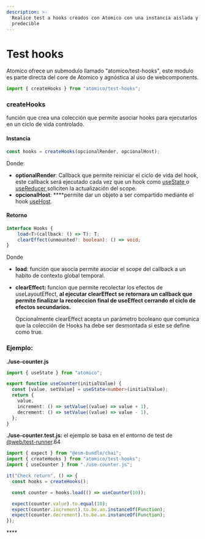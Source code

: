 ```yaml
---
description: >-
  Realice test a hooks creados con Atomico con una instancia aislada y
  predecible
---
```


# Test hooks

Atomico ofrece un submodulo llamado "atomico/test-hooks", este modulo es parte directa del core de Atomico y agnóstica al uso de webcomponents.

```javascript
import { createHooks } from "atomico/test-hooks";
```

### createHooks

función que crea una colección que permite asociar hooks para ejecutarlos en un ciclo de vida controlado.

#### Instancia

```typescript
const hooks = createHooks(opcionalRender, opcionalHost);
```

Donde:

* **optionalRender**: Callback que permite reiniciar el ciclo de vida del hook, este callback será ejecutado cada vez que un hook como [useState ](../hooks/usestate.md)o [useReducer ](../hooks/usereducer.md)soliciten la actualización del scope.
* **opcionalHost**: ****permite dar un objeto a ser compartido mediante el hook [useHost](../hooks/usehost.md).

#### Retorno 

```typescript
interface Hooks {
    load<T>(callback: () => T): T;
    clearEffect(unmounted?: boolean): () => void;
}
```

Donde

* **load**:  función que asocia permite asociar el scope del callback a un habito de contexto global temporal. 
* **clearEffect:** funcion que permite recolectar los efectos de useLayoutEffect, **al ejecutar clearEffect se retornara un callback que permite finalizar la recoleccion final de useEffect cerrando el ciclo de efectos secundarios.**

  Opcionalmente clearEffect acepta un parámetro booleano que comunica que la colección de Hooks ha debe ser desmontada si este se define como true.

### Ejemplo:

**./use-counter.js**

```typescript
import { useState } from "atomico";

export function useCounter(initialValue) {
  const [value, setValue] = useState<number>(initialValue);
  return {
    value,
    increment: () => setValue((value) => value + 1),
    decrement: () => setValue((value) => value - 1),
  };
}
```

**./use-counter.test.js:** el  ejemplo se basa en el entorno de test de [@web/test-runner](https://modern-web.dev/docs/test-runner/overview/).64

```javascript
import { expect } from "@esm-bundle/chai";
import { createHooks } from "atomico/test-hooks";
import { useCounter } from "./use-counter.js";

it("Check return", () => {
  const hooks = createHooks();

  const counter = hooks.load(() => useCounter(10));

  expect(counter.value).to.equal(10);
  expect(counter.increment).to.be.an.instanceOf(Function);
  expect(counter.decrement).to.be.an.instanceOf(Function);
});
```

\*\*\*\*

